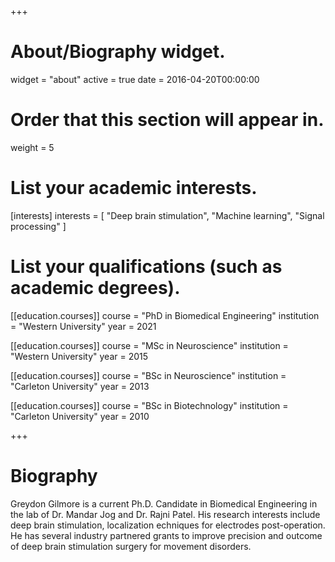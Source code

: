 +++
# About/Biography widget.
widget = "about"
active = true
date = 2016-04-20T00:00:00

# Order that this section will appear in.
weight = 5

# List your academic interests.
[interests]
  interests = [
    "Deep brain stimulation",
    "Machine learning",
    "Signal processing"
  ]

# List your qualifications (such as academic degrees).
[[education.courses]]
  course = "PhD in Biomedical Engineering"
  institution = "Western University"
  year = 2021

[[education.courses]]
  course = "MSc in Neuroscience"
  institution = "Western University"
  year = 2015

[[education.courses]]
  course = "BSc in Neuroscience"
  institution = "Carleton University"
  year = 2013

[[education.courses]]
  course = "BSc in Biotechnology"
  institution = "Carleton University"
  year = 2010
 
+++

# Biography

Greydon Gilmore is a current Ph.D. Candidate in Biomedical Engineering in the lab of Dr. Mandar Jog and Dr. Rajni Patel. His research interests include deep brain stimulation, localization echniques for electrodes post-operation. He has several industry partnered grants to improve precision and outcome of deep brain stimulation surgery for movement disorders.

